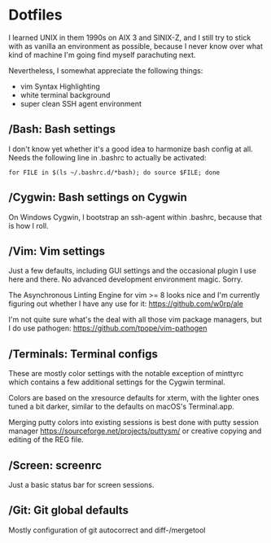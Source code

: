 # Dotfiles

I learned UNIX in them 1990s on AIX 3 and SINIX-Z, and I still try to stick 
with as vanilla an environment as possible, because I never know over what 
kind of machine I'm going find myself parachuting next.

Nevertheless, I somewhat appreciate the following things:

* vim Syntax Highlighting 
* white terminal background
* super clean SSH agent environment

## /Bash: Bash settings

I don't know yet whether it's a good idea to harmonize bash config at all. 
Needs the following line in .bashrc to actually be activated: 

```
for FILE in $(ls ~/.bashrc.d/*bash); do source $FILE; done
```

## /Cygwin: Bash settings on Cygwin

On Windows Cygwin, I bootstrap an ssh-agent within .bashrc, because that 
is how I roll.

## /Vim: Vim settings

Just a few defaults, including GUI settings and the occasional plugin I use
here and there. No advanced development environment magic. Sorry.

The Asynchronous Linting Engine for vim >= 8 looks nice and I'm currently
figuring out whether I have any use for it: https://github.com/w0rp/ale

I'm not quite sure what's the deal with all those vim package managers, but 
I do use pathogen: https://github.com/tpope/vim-pathogen

## /Terminals: Terminal configs

These are mostly color settings with the notable exception of minttyrc which
contains a few additional settings for the Cygwin terminal.

Colors are based on the xresource defaults for xterm, with the lighter ones 
tuned a bit darker, similar to the defaults on macOS's Terminal.app.

Merging putty colors into existing sessions is best done with putty session 
manager https://sourceforge.net/projects/puttysm/ or creative copying and 
editing of the REG file.

## /Screen: screenrc

Just a basic status bar for screen sessions.

## /Git: Git global defaults

Mostly configuration of git autocorrect and diff-/mergetool

[modeline]: # ( vim: set fenc=utf-8 textwidth=78 formatoptions=tan: ) 
